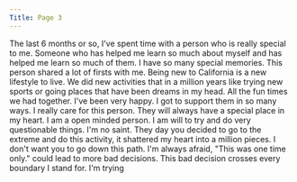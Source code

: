 ```yaml
---
Title: Page 3
---
```

<style>
/* Start of style template */
:root {
    --theme-color: #285685;
    --font-color: #33ff66;
    --shade1: rgba(242, 38, 19, 0.5);
    --shade2: rgba(0, 255, 255, 0.5);
    --theme-font: 'VT323', monospace;
}
/* End of style template */




/* Start of project style */
.content {
    background-color: black;
    font-family: var(--theme-font);
    color: var(--font-color);
}

.content h1 {
color: var(--font-color);
}

.textCont {
    font-size: 2em;
 
}
/* End of project style */




/* Start of generating the typing | blinking effect */
div.textCont::after {
    content : "|";
    animation: blinky 1s linear infinite;
}

@keyframes blinky {
    0% {opacity:0;}
    49.9% {opacity:0;}
    50% {opacity:1;}
    99.9% {opacity:1;}
}
/* End of generating the typing | blicking effect */





/* End of about me and project inspiration */
</style>




The last 6 months or so, I've spent time with a person who is really special to me. Someone who has helped me learn so much about myself and has helped me learn so much of them. I have so many special memories. This person shared a lot of firsts with me. Being new to California is a new lifestyle to live.  We did new activities that in a million years like trying new sports or going places that have been dreams in my head. All the fun times we had together. I've been very happy. I got to support them in so many ways. I really care for this person. They will always have a special place in my heart.  I am a open minded person. I am will to try and do very questionable things. I'm no saint. They day you decided to go to the extreme and do this activity, it shattered my heart into a million pieces. I don't want you to go down this path. I'm always afraid, "This was one time only." could lead to more bad decisions. This bad decision crosses every boundary I stand for.  I'm trying <br><br>

</div>

